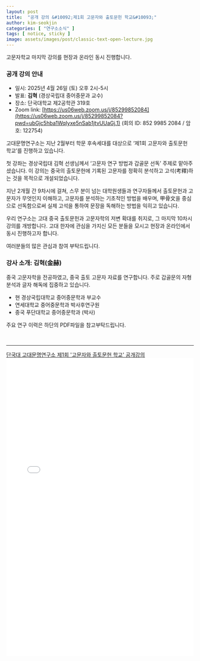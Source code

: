 ```yaml
---
layout: post
title:  "공개 강의 &#10092;제1회 고문자와 출토문헌 학교&#10093;"
author: kim-seokjin
categories: [ "연구소소식" ] 
tags: [ notice, sticky ] 
image: assets/images/post/classic-text-open-lecture.jpg
---
```


고문자학교 마지막 강의를 현장과 온라인 동시 진행합니다.

### 공개 강의 안내

- 일시: 2025년 4월 26일 (토) 오후 2시-5시
- 발표: __김혁__ (경상국립대 중어중문과 교수)
- 장소: 단국대학교 제2공학관 319호
- Zoom link: [https://us06web.zoom.us/j/85299852084](https://us06web.zoom.us/j/85299852084?pwd=ubGjc5hba1WqIyxe5nSab1jtvUUaGj.1)
  (회의 ID: 852 9985 2084 / 암호: 122754)


고대문명연구소는 지난 2월부터 학문 후속세대를 대상으로 ‘제1회 고문자와 출토문헌 학교’를 진행하고 있습니다.

첫 강좌는 경상국립대 김혁 선생님께서 ‘고문자 연구 방법과 갑골문 선독’ 주제로 맡아주셨습니다. 이 강의는 중국의 출토문헌에 기록된 고문자를 정확히 분석하고 고석(考釋)하는 것을 목적으로 개설되었습니다.

지난 2개월 간 9차시에 걸쳐, 스무 분이 넘는 대학원생들과 연구자들께서 출토문헌과 고문자가 무엇인지 이해하고, 고문자를 분석하는 기초적인 방법을 배우며, 甲骨文을 중심으로 선독함으로써 실제 고석을 통하여 문장을 독해하는 방법을 익히고 있습니다.

우리 연구소는 고대 중국 출토문헌과 고문자학의 저변 확대를 취지로, 그 마지막 10차시 강의를 개방합니다. 고대 한자에 관심을 가지신 모든 분들을 모시고 현장과 온라인에서 동시 진행하고자 합니다.

여러분들의 많은 관심과 참여 부탁드립니다.


### 강사 소개: 김혁(金赫)

중국 고문자학을 전공하였고, 중국 출토 고문자 자료를 연구합니다. 주로 갑골문의 자형 분석과 글자 해독에 집중하고 있습니다.

- 현 경상국립대학교 중어중문학과 부교수
- 연세대학교 중어중문학과 박사후연구원
- 중국 푸단대학교 중어중문학과 (박사)

주요 연구 이력은 하단의 PDF파일을 참고부탁드립니다.


<br>

<hr>


<span class="muted"><a href="/assets/files/IREC_ancient_chinese_classic_text_open_lecture_250426.pdf" target="_blank">단국대 고대문명연구소 제1회 '고문자와 출토문헌 학교' 공개강의</a></span>
<br>
<object data="/assets/files/IREC_ancient_chinese_classic_text_open_lecture_250426.pdf" width="100%" height="800px" type='application/pdf'>
    <embed src="/assets/files/IREC_ancient_chinese_classic_text_open_lecture_250426.pdf" width="100%" height="800px" type='application/pdf'/>
</object>

<br>
